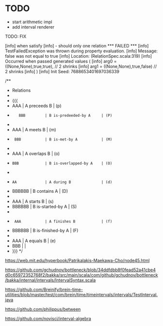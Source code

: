 # TODO

- start arithmetic impl
- add interval renderer

TODO: FIX

[info]   when satisfy
[info]   - should only one relation *** FAILED ***
[info]     TestFailedException was thrown during property evaluation.
[info]       Message: false was not equal to true
[info]       Location: (RelationSpec.scala:319)
[info]       Occurred when passed generated values (
[info]         arg0 = ((None,None),true,true), // 2 shrinks
[info]         arg1 = ((None,None),true,false) // 2 shrinks
[info]       )
[info]     Init Seed: 7688653401697036339

/**
 * Relations
 *
 * {{{
 *   AAA              | A preceeds B            | (p)
 *        BBB         | B is-predeeded-by A     | (P)
 *
 *   AAA              | A meets B               | (m)
 *      BBB           | B is-met-by A           | (M)
 *
 *   AAA              | A overlaps B            | (o)
 *     BBB            | B is-overlapped-by A    | (O)
 *
 *     AA             | A during B              | (d)
 *   BBBBBB           | B contains A            | (D)
 *
 *   AAA              | A starts B              | (s)
 *   BBBBBB           | B is-started-by A       | (S)
 *
 *      AAA           | A finishes B            | (f)
 *   BBBBBB           | B is-finished-by A      | (F)
 *
 *   AAA              | A equals B              | (e)
 *   BBB              |                         |
 * }}}
 */


https://web.mit.edu/hyperbook/Patrikalakis-Maekawa-Cho/node45.html

https://github.com/gchudnov/bottleneck/blob/34ddfdbb8f0fead52a41cbe4d0c65972352768f2/bakka/src/main/scala/com/github/gchudnov/bottleneck/bakka/internal/intervals/IntervalSyntax.scala

https://github.com/Breinify/brein-time-utilities/blob/master/test/com/brein/time/timeintervals/intervals/TestInterval.java

https://github.com/philippus/between

https://github.com/novisci/interval-algebra


